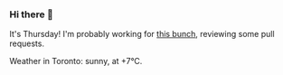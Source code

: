 ### Hi there :wave:

It's Thursday! I'm probably working for [this bunch](https://github.com/kohofinancial), reviewing some pull requests.

Weather in Toronto: sunny, at +7°C.
